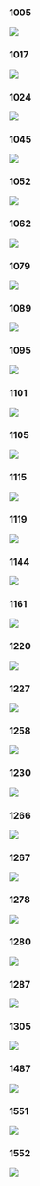 
### 1005

![](https://img.smyhvae.com/2021-jike-yellow-1005.jpeg)

### 1017

![](https://img.smyhvae.com/2021-jike-yellow-1017.jpeg)

### 1024

![](https://img.smyhvae.com/2021-jike-yellow-1024.jpeg)

### 1045

![](https://img.smyhvae.com/2021-jike-yellow-1045.jpeg)

### 1052

![](https://img.smyhvae.com/2021-jike-yellow-1052.jpeg)

### 1062

![](https://img.smyhvae.com/2021-jike-yellow-1062.jpeg)

### 1079

![](https://img.smyhvae.com/2021-jike-yellow-1079.jpeg)

### 1089

![](https://img.smyhvae.com/2021-jike-yellow-1089.jpeg)

### 1095

![](https://img.smyhvae.com/2021-jike-yellow-1095.jpeg)

### 1101

![](https://img.smyhvae.com/2021-jike-yellow-1101.jpeg)

### 1105

![](https://img.smyhvae.com/2021-jike-yellow-1105.jpeg)

### 1115

![](https://img.smyhvae.com/2021-jike-yellow-1115.jpeg)

### 1119

![](https://img.smyhvae.com/2021-jike-yellow-1119.jpeg)

### 1144

![](https://img.smyhvae.com/2021-jike-yellow-1144.jpeg)

### 1161

![](https://img.smyhvae.com/2021-jike-yellow-1161.jpeg)

### 1220

![](https://img.smyhvae.com/2021-jike-yellow-1220.jpeg)

### 1227

![](https://img.smyhvae.com/2021-jike-yellow-1227.jpeg)

### 1258

![](https://img.smyhvae.com/2021-jike-yellow-1258.jpeg)


### 1230

![](https://img.smyhvae.com/2021-jike-yellow-1230.jpeg)

### 1266

![](https://img.smyhvae.com/2021-jike-yellow-1266.jpeg)

### 1267

![](https://img.smyhvae.com/2021-jike-yellow-1267.jpeg)

### 1278

![](https://img.smyhvae.com/2021-jike-yellow-1278.jpeg)

### 1280

![](https://img.smyhvae.com/2021-jike-yellow-1280.jpeg)

### 1287

![](https://img.smyhvae.com/2021-jike-yellow-1287.jpeg)

### 1305

![](https://img.smyhvae.com/2021-jike-yellow-1305.jpeg)

### 1487

![](https://img.smyhvae.com/2021-jike-yellow-1487.jpeg)

### 1551

![](https://img.smyhvae.com/2021-jike-yellow-1551.jpeg)

### 1552

![](https://img.smyhvae.com/2021-jike-yellow-1552.jpeg)